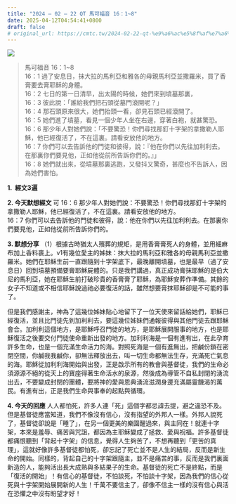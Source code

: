 ```yaml
---
title: "2024 – 02 – 22 QT 馬可福音 16：1~8"
date: 2025-04-12T04:54:41+0800
draft: false
# original_url: https://cmtc.tw/2024-02-22-qt-%e9%a6%ac%e5%8f%af%e7%a6%8f%e9%9f%b3-16%ef%bc%9a18
---
```


![](/images/qt.jpg)
> 馬可福音 16：1\~8  
> 16：1 過了安息日，抹大拉的馬利亞和雅各的母親馬利亞並撒羅米，買了香膏要去膏耶穌的身體。  
> 16：2 七日的第一日清早，出太陽的時候，她們來到墳墓那裏，  
> 16：3 彼此說：「誰給我們把石頭從墓門滾開呢？」  
> 16：4 那石頭原來很大，她們抬頭一看，卻見石頭已經滾開了。  
> 16：5 她們進了墳墓，看見一個少年人坐在右邊，穿著白袍，就甚驚恐。  
> 16：6 那少年人對她們說：「不要驚恐！你們尋找那釘十字架的拿撒勒人耶穌，他已經復活了，不在這裏。請看安放他的地方。  
> 16：7 你們可以去告訴他的門徒和彼得，說：『他在你們以先往加利利去。在那裏你們要見他，正如他從前所告訴你們的。』」  
> 16：8 她們就出來，從墳墓那裏逃跑，又發抖又驚奇，甚麼也不告訴人，因為她們害怕。

**1.  經文3遍**

**2. 今天默想經文**
可 16：6 那少年人對她們說：不要驚恐！你們尋找那釘十字架的拿撒勒人耶穌，他已經復活了，不在這裏。請看安放他的地方。  
16：7 你們可以去告訴他的門徒和彼得，說：他在你們以先往加利利去。在那裏你們要見他，正如他從前所告訴你們的。

**3. 默想分享**
（1）根據古時猶太人殯葬的規矩，是用香膏膏死人的身體，並用細麻布加上香料裹上。v1有幾位愛主的姊妹：抹大拉的馬利亞和雅各的母親馬利亞並撒羅米。她們在耶穌生前一直跟隨到十字架底下，最晚離開墳墓，也是最早（過了安息日）回到墳墓預備要膏耶穌屍體的。只是我們講過，真正成功膏抹耶穌的是伯大尼的馬利亞，她在耶穌生前打破珍貴的香膏膏了耶穌，為耶穌安葬作準備。其餘的女子不知道或不相信耶穌說過祂必要復活的話，雖然想要膏抹耶穌卻是不可能的事了。

但是我們感謝主，神為了這幾位姊妹貼心地留下了一位天使來留話給她們，耶穌已經復活，並且比門徒先到加利利去，要這幾位姊妹們通報彼得與其他門徒去跟耶穌會合。加利利這個地方，是耶穌呼召門徒的地方，是耶穌展開服事的地方，也是耶穌復活之後要交付門徒使命重新出發的地方。加利利海是一個有進有出，在此孕育許多生命，也是一個充滿生命活力的海。對照死海是一個有進無出，把鹹份鎖在密閉空間，你鹹我我鹹你，卻無法釋放出去，叫一切生命都無法生存，充滿死亡氣息的海。耶穌從加利利海開始與出發，正是啟示所有的教會與基督徒，我們的生命必須源源不絕的從天上的寶座得著生命活水的泉源，然後成為導管不自私封閉的湧流出去，不要變成封閉的團體，要將神的愛與恩典湧流滋潤身邊充滿屬靈饑渴的萬民。有進有出，正是我們生命與事奉的起點與循環。

**4. 今天的回應**
人人都怕死，許多人連「死」這個字都忌諱去提，避之違恐不及。但是基督徒應當知道，我們不像沒有信心，沒有指望的外邦人一樣。外邦人說死了，基督徒卻說是「睡了」，在另一個更美的樂園醒過來，與主同在！就連十字架，本來是羞辱、痛苦與咒詛，都因為主耶穌變成了拯救、愛與祝福。許多基督徒都痛恨聽到「背起十字架」的信息，覺得人生夠苦了，不想再聽到「更苦的真理」，這就好像許多基督徒都怕死，卻忘記了死亡並不是人生的結局，反而是新生命的開始。同樣的，背起自己的十字架跟隨主，並不是痛苦的事，反而是我們裏面新造的人，能夠活出長大成熟與多結果子的生命。基督徒的死亡不是終點，而是「復活的開始」！有信心的基督徒，不怕談死，不怕談十字架，因為我們的信心從死與十字架開始展開新的人生！千萬不要信主了，卻像不信主一樣的沒有信心與活在恐懼之中沒有盼望才好！
